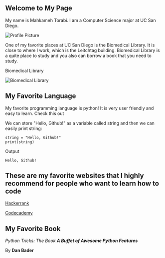 ## Welcome to My Page

My name is Mahkameh Torabi. I am a Computer Science major at UC San Diego. 

![Profile Picture](https://avatars2.githubusercontent.com/u/59551192?s=400&u=f57c494334a7438ed57702fb493f57fa0f81bd11&v=4)


One of my favorite places at UC San Diego is the Biomedical Library. It is close to where I work, which is the Leitchtag building. Biomedical Library is a quite place to study and you also can borrow a book that you need to study. 

Biomedical Library

![Biomedical Library](https://pfeifferpartners.com/wp-content/uploads/2016/03/ucsd-biomed-ext-4-M.jpg)



## My Favorite Language

My favorite programming language is python! It is very user friendly and easy to learn. Check this out


We can store "Hello, Github!" as a variable called string and then we can easily print string:


```
string = "Hello, Github!"
print(string)
```

Output

```
Hello, Github!
```


## These are my favorite websites that I highly recommend for people who want to learn how to code
[Hackerrank](https://www.hackerrank.com/domains/python)

[Codecademy](https://www.codecademy.com/learn/learn-python)


## My Favorite Book
*Python Tricks: The Book **A Buffet of Awesome Python Features***

By **Dan Bader**
